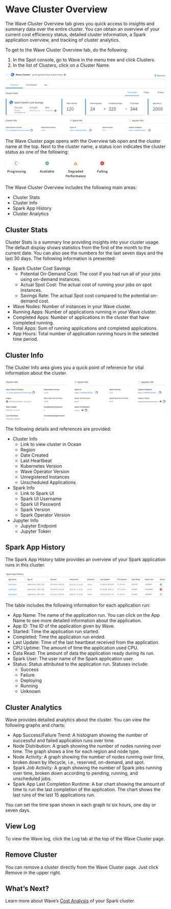 <meta name="robots" content="noindex">

# Wave Cluster Overview

The Wave Cluster Overview tab gives you quick access to insights and summary data over the entire cluster. You can obtain an overview of your current cost efficiency status, detailed cluster information, a Spark application overview, and tracking of cluster analytics.

To get to the Wave Cluster Overview tab, do the following:

1. In the Spot console, go to Wave in the menu tree and click Clusters.
2. In the list of Clusters, click on a Cluster Name.

<img src="/wave/_media/tutorials-clusters-01.png" />

The Wave Cluster page opens with the Overview tab open and the cluster name at the top. Next to the cluster name, a status icon indicates the cluster status as one of the following:

<img src="/wave/_media/tutorials-clusters-00.png" width="328" height="63" />

The Wave Cluster Overview includes the following main areas:

- Cluster Stats
- Cluster Info
- Spark App History
- Cluster Analytics

## Cluster Stats

Cluster Stats is a summary line providing insights into your cluster usage. The default display shows statistics from the first of the month to the current date. You can also see the numbers for the last seven days and the last 30 days. The following information is presented:

- Spark Cluster Cost Savings
  - Potential On-Demand Cost: The cost if you had run all of your jobs using on-demand instances.
  - Actual Spot Cost: The actual cost of running your jobs on spot instances.
  - Savings Rate: The actual Spot cost compared to the potential on-demand cost.
- Wave Nodes: Number of instances in your Wave cluster.
- Running Apps: Number of applications running in your Wave cluster.
- Completed Apps: Number of applications in the cluster that have completed running.
- Total Apps: Sum of running applications and completed applications.
- App Hours: Total number of application running hours in the selected time period.

## Cluster Info

The Cluster Info area gives you a quick point of reference for vital information about the cluster.

<img src="/wave/_media/tutorials-cluster-02.png" />

The following details and references are provided:

- Cluster Info
  - Link to view cluster in Ocean
  - Region
  - Date Created
  - Last Heartbeat
  - Kubernetes Version
  - Wave Operator Version
  - Unregistered Instances
  - Unscheduled Applications
- Spark Info
  - Link to Spark UI
  - Spark UI Username
  - Spark UI Password
  - Spark Version
  - Spark Operator Version
- Jupyter Info
  - Jupyter Endpoint
  - Jupyter Token

## Spark App History

The Spark App History table provides an overview of your Spark application runs in this cluster.

<img src="/wave/_media/tutorials-cluster-03.png" />

The table includes the following information for each application run:

- App Name: The name of the application run. You can click on the App Name to see more detailed information about the application.
- App ID: The ID of the application given by Wave.
- Started: Time the application run started.
- Completed: Time the application run ended.
- Last Update: Time of the last heartbeat received from the application.
- CPU Uptime: The amount of time the application used CPU.
- Data Read: The amount of data the application ready during its run.
- Spark User: The user name of the Spark application user.
- Status: Status attributed to the application run. Statuses include:
  - Success
  - Failure
  - Deploying
  - Running
  - Unknown

## Cluster Analytics

Wave provides detailed analytics about the cluster. You can view the following graphs and charts:

- App Success/Failure Trend: A histogram showing the number of successful and failed application runs over time.
- Node Distribution: A graph showing the number of nodes running over time. The graph shows a line for each region and node type.
- Node Activity: A graph showing the number of nodes running over time, broken down by lifecycle, i.e., reserved, on-demand, and spot.
- Spark Job Activity: A graph showing the number of Spark jobs running over time, broken down according to pending, running, and unscheduled jobs.
- Spark App Last Completion Runtime: A bar chart showing the amount of time to run the last completion of the application. The chart shows the last runs of the last 15 applications run.

You can set the time span shown in each graph to six hours, one day or seven days.

## View Log

To view the Wave log, click the Log tab at the top of the Wave Cluster page.

## Remove Cluster

You can remove a cluster directly from the Wave Cluster page. Just click Remove in the upper right.

## What’s Next?

Learn more about Wave’s [Cost Analysis](wave/features/cost-analysis) of your Spark cluster.

